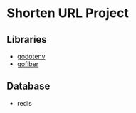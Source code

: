 # Shorten URL Project

## Libraries
- [godotenv](https://github.com/joho/godotenv)
- [gofiber](https://gofiber.io/)

## Database
- redis